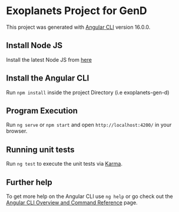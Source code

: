 # Exoplanets Project for GenD

This project was generated with [Angular CLI](https://github.com/angular/angular-cli) version 16.0.0.

## Install Node JS
Install the latest Node JS from [here ](https://nodejs.org/dist/v18.16.0/node-v18.16.0-x64.msi)

## Install the Angular CLI
Run `npm install` inside the project Directory (i.e exoplanets-gen-d)

## Program Execution

Run `ng serve` or `npm start` and open `http://localhost:4200/` in your browser.


## Running unit tests

Run `ng test` to execute the unit tests via [Karma](https://karma-runner.github.io).

## Further help

To get more help on the Angular CLI use `ng help` or go check out the [Angular CLI Overview and Command Reference](https://angular.io/cli) page.
